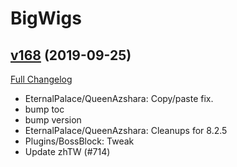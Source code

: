 # BigWigs

## [v168](https://github.com/BigWigsMods/BigWigs/tree/v168) (2019-09-25)
[Full Changelog](https://github.com/BigWigsMods/BigWigs/compare/v167.1...v168)

- EternalPalace/QueenAzshara: Copy/paste fix.  
- bump toc  
- bump version  
- EternalPalace/QueenAzshara: Cleanups for 8.2.5  
- Plugins/BossBlock: Tweak  
- Update zhTW (#714)  

